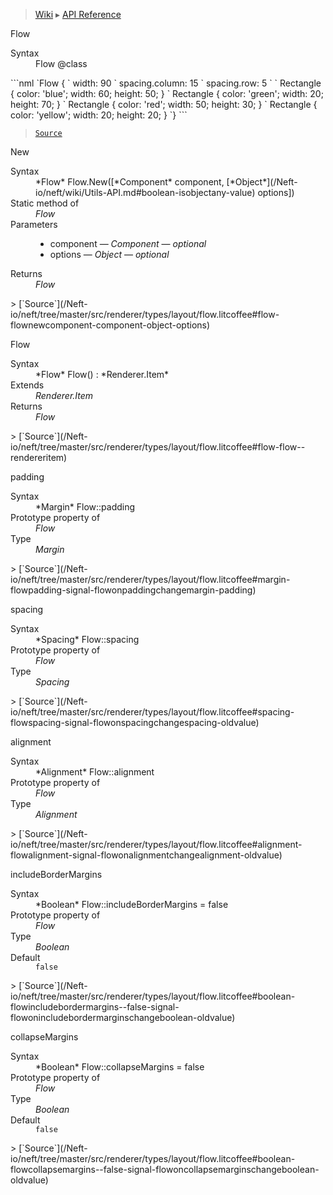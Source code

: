 > [Wiki](Home) ▸ [API Reference](API-Reference)

Flow
<dl><dt>Syntax</dt><dd>Flow @class</dd></dl>
```nml
`Flow {
`   width: 90
`   spacing.column: 15
`   spacing.row: 5
`
`   Rectangle { color: 'blue'; width: 60; height: 50; }
`   Rectangle { color: 'green'; width: 20; height: 70; }
`   Rectangle { color: 'red'; width: 50; height: 30; }
`   Rectangle { color: 'yellow'; width: 20; height: 20; }
`}
```

> [`Source`](/Neft-io/neft/tree/master/src/renderer/types/layout/flow.litcoffee#flow-class)

New
<dl><dt>Syntax</dt><dd>*Flow* Flow.New([*Component* component, [*Object*](/Neft-io/neft/wiki/Utils-API.md#boolean-isobjectany-value) options])</dd><dt>Static method of</dt><dd><i>Flow</i></dd><dt>Parameters</dt><dd><ul><li>component — <i>Component</i> — <i>optional</i></li><li>options — <i>Object</i> — <i>optional</i></li></ul></dd><dt>Returns</dt><dd><i>Flow</i></dd></dl>
> [`Source`](/Neft-io/neft/tree/master/src/renderer/types/layout/flow.litcoffee#flow-flownewcomponent-component-object-options)

Flow
<dl><dt>Syntax</dt><dd>*Flow* Flow() : *Renderer.Item*</dd><dt>Extends</dt><dd><i>Renderer.Item</i></dd><dt>Returns</dt><dd><i>Flow</i></dd></dl>
> [`Source`](/Neft-io/neft/tree/master/src/renderer/types/layout/flow.litcoffee#flow-flow--rendereritem)

padding
<dl><dt>Syntax</dt><dd>*Margin* Flow::padding</dd><dt>Prototype property of</dt><dd><i>Flow</i></dd><dt>Type</dt><dd><i>Margin</i></dd></dl>
> [`Source`](/Neft-io/neft/tree/master/src/renderer/types/layout/flow.litcoffee#margin-flowpadding-signal-flowonpaddingchangemargin-padding)

spacing
<dl><dt>Syntax</dt><dd>*Spacing* Flow::spacing</dd><dt>Prototype property of</dt><dd><i>Flow</i></dd><dt>Type</dt><dd><i>Spacing</i></dd></dl>
> [`Source`](/Neft-io/neft/tree/master/src/renderer/types/layout/flow.litcoffee#spacing-flowspacing-signal-flowonspacingchangespacing-oldvalue)

alignment
<dl><dt>Syntax</dt><dd>*Alignment* Flow::alignment</dd><dt>Prototype property of</dt><dd><i>Flow</i></dd><dt>Type</dt><dd><i>Alignment</i></dd></dl>
> [`Source`](/Neft-io/neft/tree/master/src/renderer/types/layout/flow.litcoffee#alignment-flowalignment-signal-flowonalignmentchangealignment-oldvalue)

includeBorderMargins
<dl><dt>Syntax</dt><dd>*Boolean* Flow::includeBorderMargins = false</dd><dt>Prototype property of</dt><dd><i>Flow</i></dd><dt>Type</dt><dd><i>Boolean</i></dd><dt>Default</dt><dd><code>false</code></dd></dl>
> [`Source`](/Neft-io/neft/tree/master/src/renderer/types/layout/flow.litcoffee#boolean-flowincludebordermargins--false-signal-flowonincludebordermarginschangeboolean-oldvalue)

collapseMargins
<dl><dt>Syntax</dt><dd>*Boolean* Flow::collapseMargins = false</dd><dt>Prototype property of</dt><dd><i>Flow</i></dd><dt>Type</dt><dd><i>Boolean</i></dd><dt>Default</dt><dd><code>false</code></dd></dl>
> [`Source`](/Neft-io/neft/tree/master/src/renderer/types/layout/flow.litcoffee#boolean-flowcollapsemargins--false-signal-flowoncollapsemarginschangeboolean-oldvalue)

